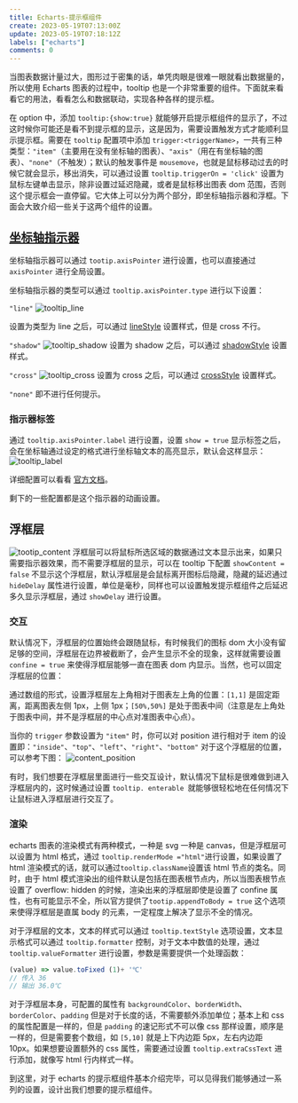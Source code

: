 ```yaml
---
title: Echarts-提示框组件
create: 2023-05-19T07:13:00Z
update: 2023-05-19T07:18:12Z
labels: ["echarts"]
comments: 0
---
```


当图表数据计量过大，图形过于密集的话，单凭肉眼是很难一眼就看出数据量的，所以使用 Echarts 图表的过程中，tooltip 也是一个非常重要的组件。下面就来看看它的用法，看看怎么和数据联动，实现各种各样的提示框。

在 option 中，添加 `tooltip:{show:true}` 就能够开启提示框组件的显示了，不过这时候你可能还是看不到提示框的显示，这是因为，需要设置触发方式才能顺利显示提示框。需要在 `tooltip` 配置项中添加 `trigger:<triggerName>`，一共有三种类型：`"item"`（主要用在没有坐标轴的图表）、`"axis"`（用在有坐标轴的图表）、`"none"`（不触发）；默认的触发事件是 `mousemove`，也就是鼠标移动过去的时候它就会显示，移出消失，可以通过设置 `tooltip.triggerOn = 'click'` 设置为鼠标左键单击显示，除非设置过延迟隐藏，或者是鼠标移出图表 dom 范围，否则这个提示框会一直停留。它大体上可以分为两个部分，即坐标轴指示器和浮框。下面会大致介绍一些关于这两个组件的设置。


## [坐标轴指示器](https://echarts.apache.org/zh/option.html#tooltip.axisPointer)

坐标轴指示器可以通过 `tootip.axisPointer` 进行设置，也可以直接通过 `axisPointer` 进行全局设置。

坐标轴指示器的类型可以通过 `tooltip.axisPointer.type` 进行以下设置：

`"line"`
![tooltip_line](https://github.com/ttdly/ttdly.github.io/assets/108915955/c46ac5ec-bab5-4ff7-82ea-491f65dc84b3)

设置为类型为 line 之后，可以通过 [lineStyle](https://echarts.apache.org/zh/option.html#tooltip.axisPointer.lineStyle) 设置样式，但是 cross 不行。

`"shadow"`
![tooltip_shadow](https://github.com/ttdly/ttdly.github.io/assets/108915955/54893176-3ec3-4f39-8a6d-af7715c9606d)
设置为 shadow 之后，可以通过 [shadowStyle](https://echarts.apache.org/zh/option.html#tooltip.axisPointer.shadowStyle) 设置样式。

`"cross"`
![tooltip_cross](https://github.com/ttdly/ttdly.github.io/assets/108915955/3139dd98-c7fd-4a75-89d6-ab5936d4ed87)
设置为 cross 之后，可以通过 [crossStyle](https://echarts.apache.org/zh/option.html#tooltip.axisPointer.crossStyle) 设置样式。

`"none"` 即不进行任何提示。

### 指示器标签

通过 `tooltip.axisPointer.label` 进行设置，设置 `show = true` 显示标签之后，会在坐标轴通过设定的格式进行坐标轴文本的高亮显示，默认会这样显示：
![tooltip_label](https://github.com/ttdly/ttdly.github.io/assets/108915955/9bc56750-00dc-438b-b6fd-1155b4b7e190)

详细配置可以看看 [官方文档](https://echarts.apache.org/zh/option.html#tooltip.axisPointer.label)。

剩下的一些配置都是这个指示器的动画设置。


## 浮框层
![tootip_content](https://github.com/ttdly/ttdly.github.io/assets/108915955/83284017-4ea2-415e-b8c7-6ddf524d5ea9)
浮框层可以将鼠标所选区域的数据通过文本显示出来，如果只需要指示器效果，而不需要浮框层的显示，可以在 tooltip 下配置 `showContent = false` 不显示这个浮框层，默认浮框层是会鼠标离开图标后隐藏，隐藏的延迟通过 `hideDelay` 属性进行设置，单位是毫秒，同样也可以设置触发提示框组件之后延迟多久显示浮框层，通过 `showDelay` 进行设置。

### 交互

默认情况下，浮框层的位置始终会跟随鼠标，有时候我们的图标 dom 大小没有留足够的空间，浮框层在边界被截断了，会产生显示不全的现象，这样就需要设置 `confine = true` 来使得浮框层能够一直在图表 dom 内显示。当然，也可以固定浮框层的位置：

通过数组的形式，设置浮框层左上角相对于图表左上角的位置：`[1,1]` 是固定距离，距离图表左侧 1px，上侧 1px；`[50%,50%]` 是处于图表中间（注意是左上角处于图表中间，并不是浮框层的中心点对准图表中心点）。

当你的 `trigger` 参数设置为 `"item"` 时，你可以对 position 进行相对于 item 的设置即：`"inside"`、`"top"`、`"left"`、`"right"`、`"bottom"` 对于这个浮框层的位置，可以参考下图：
![content_position](https://github.com/ttdly/ttdly.github.io/assets/108915955/5c702145-616d-40f4-99f9-98427007f566)

有时，我们想要在浮框层里面进行一些交互设计，默认情况下鼠标是很难做到进入浮框层内的，这时候通过设置 `tooltip. enterable ​` 就能够很轻松地在任何情况下让鼠标进入浮框层进行交互了。

### 渲染

echarts 图表的渲染模式有两种模式，一种是 svg 一种是 canvas，但是浮框层可以设置为 html 格式，通过 `tooltip.renderMode ="html"`进行设置，如果设置了 html 渲染模式的话，就可以通过`tooltip.className`设置该 html 节点的类名。同时，由于 html 模式渲染出的组件默认是包括在图表根节点内，所以当图表根节点设置了 overflow: hidden 的时候，渲染出来的浮框层即使是设置了 confine 属性，也有可能显示不全，所以官方提供了`tootip.appendToBody = true` 这个选项来使得浮框层是直属 body 的元素，一定程度上解决了显示不全的情况。

对于浮框层的文本，文本的样式可以通过 `tooltip.textStyle` 选项设置，文本显示格式可以通过 `tooltip.formatter` 控制，对于文本中数值的处理，通过 `tooltip.valueFormatter` 进行设置，参数是需要提供一个处理函数：

```javascript
(value) => value.toFixed (1)+ '℃'
// 传入 36
// 输出 36.0℃
```

对于浮框层本身，可配置的属性有 `backgroundColor`、`borderWidth`、`borderColor`、`padding` 但是对于长度的话，不需要额外添加单位；基本上和 css 的属性配置是一样的，但是 `padding` 的速记形式不可以像 css 那样设置，顺序是一样的，但是需要套个数组，如 `[5,10]` 就是上下内边距 5px，左右内边距 10px。如果想要设置额外的 css 属性，需要通过设置 `tooltip.extraCssText` 进行添加，就像写 html 行内样式一样。

到这里，对于 echarts 的提示框组件基本介绍完毕，可以见得我们能够通过一系列的设置，设计出我们想要的提示框组件。